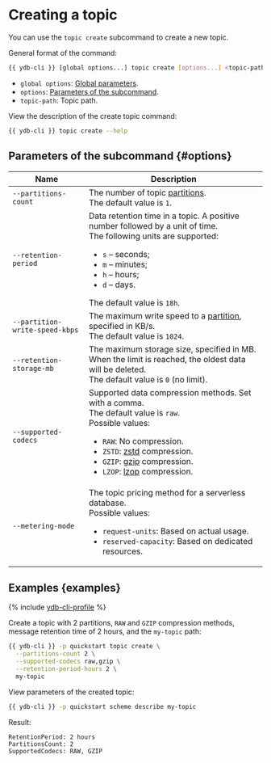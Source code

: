 # Creating a topic

You can use the `topic create` subcommand to create a new topic.

General format of the command:

```bash
{{ ydb-cli }} [global options...] topic create [options...] <topic-path>
```

* `global options`: [Global parameters](commands/global-options.md).
* `options`: [Parameters of the subcommand](#options).
* `topic-path`: Topic path.

View the description of the create topic command:

```bash
{{ ydb-cli }} topic create --help
```

## Parameters of the subcommand {#options}

| Name                           | Description                                                                                                                                                                                                                                                                                                                                                                     |
|--------------------------------|---------------------------------------------------------------------------------------------------------------------------------------------------------------------------------------------------------------------------------------------------------------------------------------------------------------------------------------------------------------------------------|
| `--partitions-count`           | The number of topic [partitions](../../concepts/datamodel/topic.md#partitioning).<br/>The default value is `1`.                                                                                                                                                                                                                                                                           |
| `--retention-period`           | Data retention time in a topic. A positive number followed by a unit of time.<br/>The following units are supported:<ul><li>`s` – seconds;</li><li>`m` – minutes;</li><li>`h` – hours;</li><li>`d` – days.</li></ul>The default value is `18h`.                                                                                                                                 |
| `--partition-write-speed-kbps` | The maximum write speed to a [partition](../../concepts/datamodel/topic.md#partitioning), specified in KB/s.<br/>The default value is `1024`.                                                                                                                                                                                                                                             |
| `--retention-storage-mb`       | The maximum storage size, specified in MB. When the limit is reached, the oldest data will be deleted.<br/>The default value is `0` (no limit).                                                                                                                                                                                                                                 |
| `--supported-codecs`           | Supported data compression methods. Set with a comma.<br/>The default value is `raw`.<br/>Possible values:<ul><li>`RAW`: No compression.</li><li>`ZSTD`: [zstd](https://en.wikipedia.org/wiki/Zstandard) compression.</li><li>`GZIP`: [gzip](https://en.wikipedia.org/wiki/Gzip) compression.</li><li>`LZOP`: [lzop](https://en.wikipedia.org/wiki/Lzop) compression.</li></ul> |
| `--metering-mode`              | The topic pricing method for a serverless database.<br/>Possible values:<ul><li>`request-units`: Based on actual usage.</li><li>`reserved-capacity`: Based on dedicated resources.</li></ul>                                                                                                                                                                                    |

## Examples {examples}

{% include [ydb-cli-profile](../../_includes/ydb-cli-profile.md) %}

Create a topic with 2 partitions, `RAW` and `GZIP` compression methods, message retention time of 2 hours, and the `my-topic` path:

```bash
{{ ydb-cli }} -p quickstart topic create \
  --partitions-count 2 \
  --supported-codecs raw,gzip \
  --retention-period-hours 2 \
  my-topic
```

View parameters of the created topic:

```bash
{{ ydb-cli }} -p quickstart scheme describe my-topic
```

Result:

```text
RetentionPeriod: 2 hours
PartitionsCount: 2
SupportedCodecs: RAW, GZIP
```
